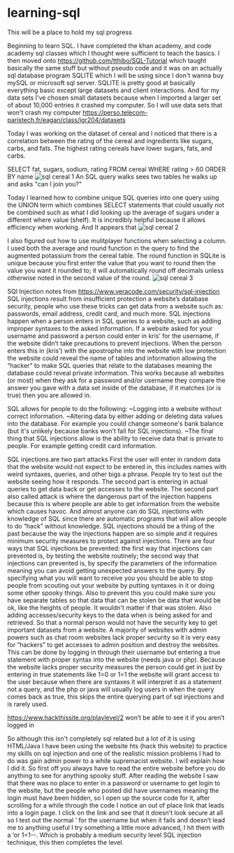 # learning-sql
This will be a place to hold my sql progress

Beginning to learn SQL. I have completed the khan academy, and code academy sql classes which I thought were sufficient to teach the basics. I then moved onto https://github.com/tthibo/SQL-Tutorial which taught basically the same stuff but without pseudo code and it was on an actually sql database program SQLITE which I will be using since I don't wanna buy mySQL or microsoft sql server.
SQLITE is pretty good at basically everything basic except large datasets and client interactions. And for my data sets I've chosen small datasets because when I imported a larger set of about 10,000 entries it crashed my computer. So I will use data sets that won't crash my computer https://perso.telecom-paristech.fr/eagan/class/igr204/datasets

Today I was working on the dataset of cereal and I noticed that there is a correlation between the rating of the cereal and ingredients like sugars, carbs, and fats. The highest rating cereals have lower sugars, fats, and carbs.

SELECT fat, sugars, sodium, rating FROM cereal WHERE rating > 60 ORDER BY name
![sql cereal 1](https://user-images.githubusercontent.com/31829494/31058412-f1a1d744-a6a7-11e7-9559-dca65aeaf330.PNG)
An SQL query walks sees two tables he walks up and asks "can I join you?"


Today I learned how to combine unique SQL queries into one query using the UNION term which combines SELECT statements that could usually not be combined such as what I did looking up the average of sugars under a different where value (shelf). It is incredibly helpful because it allows efficiency when working. And It appears that 
![sql cereal 2](https://user-images.githubusercontent.com/31829494/31257226-4536d1e2-a9ec-11e7-8412-595e9b63c386.PNG)


I also figured out how to use mulitplayer functions when selecting a column. I used both the average and round function in the query to find the augmented potassium from the cereal table. The round function in SQLite is unique because you first enter the value that you want to round then the value you want it rounded to; it will automatically round off decimals unless otherwise noted in the second value of the round. ![sql cereal 3](https://user-images.githubusercontent.com/31829494/31257801-9ef7f6ea-a9ef-11e7-877c-962b3ac0998f.PNG)


SQl Injection notes from https://www.veracode.com/security/sql-injection  
SQL injections result from insufficient protection a website’s database security, people who use these tricks can get data from a website such as: passwords, email address, credit card, and much more. SQL injections happen when a person enters in SQL queries to a website, such as adding improper syntaxes to the asked information. If a website asked for your username and password a person could enter in kris’  for the username, if the website didn’t take precautions to prevent injections. When the person enters this in (kris’) with the apostrophe into the website with low protection the website could reveal the name of tables and information allowing the “hacker” to make SQL queries that relate to the databases meaning the database could reveal private information. This works because all websites (or most) when they ask for a password and/or username they compare the answer you gave with a data set inside of the database, if it matches (or is true) then you are allowed in. 

SQL allows for people to do the following:
~Logging into a website without correct information. 
~Altering data by either adding or deleting data values into the database. For example you could change someone's bank balance (but it's unlikely because banks won’t fall for SQL injections).
~The final thing that SQL injections allow is the ability to receive data that is private to people. For example getting credit card information.

SQL injections are two part attacks
First the user will enter in random data that the website would not expect to be entered in, this includes names with weird syntaxes, queries, and other bigs a phrase. People try to test out the website seeing how it responds.
The second part is entering in actual queries to get data back or get accesses to the website.
The second part also called attack is where the dangerous part of the injection happens because this is where people are able to get information from the website which causes havoc. And almost anyone can do SQL injections with knowledge of SQL since there are automatic programs that will allow people to do “hack” without knowledge. SQL injections should be a thing of the past because the way the injections happen are so simple and it requires minimum security measures to protect against injections. There are four ways that SQL injections be prevented: the first way that injections can prevented is,  by testing the website routinely; the second way that injections can prevented is, by specify the parameters of the information meaning you can avoid getting unexpected answers to the query. By specifying what you will want to receive you you should be able to stop people from scouting out your website by putting syntaxes in it or doing some other spooky things. Also to prevent this you could make sure you have separate tables so that data that can be stolen be data that would be ok, like the heights of people. It wouldn't matter if that was stolen. Also adding accesses/security keys to the data when is being asked for and retrieved. So that a normal person would not have the security key to get important datasets from a website. A majority of websites with admin powers such as chat room websites lack proper security so it is very easy for “hackers” to get accesses to admin position and destroy the websites. This can be done by logging in through their username but entering a true statement with proper syntax into the website (needs java or php). Because the website lacks proper security measures the person could get in just by entering in true statements like  1=0 or 1=1 the website will grant access to the user because when there are syntaxes it will interpret it as a statement not a query, and the php or java will usually log users in when the query comes back as true, this skips the entire querying part of sql injections and is rarely used. 

https://www.hackthissite.org/playlevel/2  won’t be able to see it if you aren’t logged in

So although this isn't completely sql related but a lot of it is using HTML/Java I have been using the website hts (hack this website) to practice my skills on sql injection and one of the realistic mission problems I had to do was gain admin power to a white supremacist website. I will explain how I did it. So first off you always have to read the entire website before you do anything to see for anything spooky stuff. After reading the website I saw that there was no place to enter in a password or username to get login to the website, but the people who posted did have usernames meaning the login must have been hidden, so I open up the source code for it, after scrolling for a while through the code I notice an out of place link that leads into a login page. I click on the link and see that it doesn’t look secure at all so I test out the normal ‘ for the username but when it fails and doesn’t lead me to anything useful I try something a little more advanced, I hit them with a ‘or 1=1--. Which is probably a medium security level SQL injection technique, this then completes the level. 


